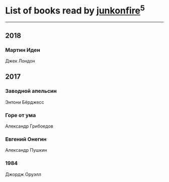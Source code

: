 # List of books read by [junkonfire](http://vk.com/id260337584)<sup>5</sup>
---

## 2018

### Мартин Иден
Джек Лондон



## 2017

### Заводной апельсин
Энтони Бёрджесс


### Горе от ума
Александр Грибоедов


### Евгений Онегин
Александр Пушкин


### 1984
Джордж Оруэлл



